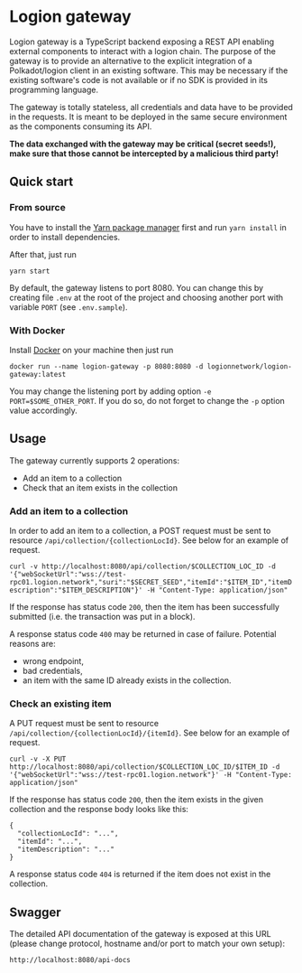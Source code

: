 # Logion gateway

Logion gateway is a TypeScript backend exposing a REST API enabling external components to interact with a logion chain. The purpose of the gateway
is to provide an alternative to the explicit integration of a Polkadot/logion client in an existing software. This may be necessary if the existing
software's code is not available or if no SDK is provided in its programming language.

The gateway is totally stateless, all credentials and data have to be provided in the requests. It is meant to be deployed in the same secure environment
as the components consuming its API.

**The data exchanged with the gateway may be critical (secret seeds!), make sure that those cannot be intercepted by a malicious third party!**

## Quick start

### From source

You have to install the [Yarn package manager](https://yarnpkg.com/) first and run `yarn install` in order to install dependencies.

After that, just run

`yarn start`

By default, the gateway listens to port 8080. You can change this by creating file `.env` at the root of the project and choosing another port with
variable `PORT` (see `.env.sample`).

### With Docker

Install [Docker](https://www.docker.com/) on your machine then just run

`docker run --name logion-gateway -p 8080:8080 -d logionnetwork/logion-gateway:latest`

You may change the listening port by adding option `-e PORT=$SOME_OTHER_PORT`. If you do so, do not forget to change the `-p` option value accordingly.

## Usage

The gateway currently supports 2 operations:

- Add an item to a collection
- Check that an item exists in the collection

### Add an item to a collection

In order to add an item to a collection, a POST request must be sent to resource `/api/collection/{collectionLocId}`. See below for an example of request.

`curl -v http://localhost:8080/api/collection/$COLLECTION_LOC_ID -d '{"webSocketUrl":"wss://test-rpc01.logion.network","suri":"$SECRET_SEED","itemId":"$ITEM_ID","itemDescription":"$ITEM_DESCRIPTION"}' -H "Content-Type: application/json"`

If the response has status code `200`, then the item has been successfully submitted (i.e. the transaction was put in a block).

A response status code `400` may be returned in case of failure. Potential reasons are:

- wrong endpoint,
- bad credentials,
- an item with the same ID already exists in the collection.

### Check an existing item

A PUT request must be sent to resource `/api/collection/{collectionLocId}/{itemId}`. See below for an example of request.

`curl -v -X PUT http://localhost:8080/api/collection/$COLLECTION_LOC_ID/$ITEM_ID -d '{"webSocketUrl":"wss://test-rpc01.logion.network"}' -H "Content-Type: application/json"`

If the response has status code `200`, then the item exists in the given collection and the response body looks like this:

```
{
  "collectionLocId": "...",
  "itemId": "...",
  "itemDescription": "..."
}
```

A response status code `404` is returned if the item does not exist in the collection.

## Swagger

The detailed API documentation of the gateway is exposed at this URL (please change protocol, hostname and/or port to match your own setup):

`http://localhost:8080/api-docs`
